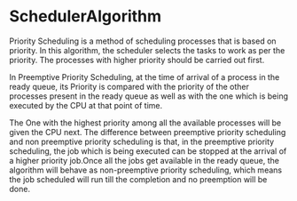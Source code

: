 # SchedulerAlgorithm
Priority Scheduling is a method of scheduling processes that is based on priority. 
In this algorithm, the scheduler selects the tasks to work as per the priority. 
The processes with higher priority should be carried out first.

In Preemptive Priority Scheduling, at the time of arrival of a process in the ready queue, 
its Priority is compared with the priority of the other processes present in the ready queue as well as
 with the one which is being executed by the CPU at that point of time. 
 
The One with the highest priority among all the available processes will be given the CPU next.
The difference between preemptive priority scheduling and non preemptive priority scheduling is that, 
in the preemptive priority scheduling, the job which is being executed can be stopped at the arrival 
of a higher priority job.Once all the jobs get available in the ready queue, the algorithm will behave as non-preemptive priority scheduling, which means the job scheduled will run till the completion and no preemption will be done.
